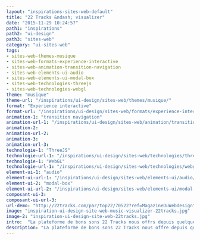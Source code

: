 ```yaml
---
layout: "inspirations-sites-web-default"
title: "22 Tracks &ndash; visualizer"
date: "2015-11-29 10:24:57"
path1: "inspirations"
path2: "ui-design"
path3: "sites-web"
category: "ui-sites-web"
tags:
- sites-web-themes-musique
- sites-web-formats-experience-interactive
- sites-web-animation-transition-navigation
- sites-web-elements-ui-audio
- sites-web-elements-ui-modal-box
- sites-web-technologies-threejs
- sites-web-technologies-webgl
theme: "musique"
theme-url: "/inspirations/ui-design/sites-web/themes/musique/"
format: "Experience interactive"
format-url: "/inspirations/ui-design/sites-web/formats/experience-interactive/"
animation-1: "transition navigation"
animation-url-1: "/inspirations/ui-design/sites-web/animation/transition-navigation/"
animation-2:
animation-url-2:
animation-3:
animation-url-3:
technologie-1: "ThreeJS"
technologie-url-1: "/inspirations/ui-design/sites-web/technologies/threejs/"
technologie-1: "WebGL"
technologie-url-1: "/inspirations/ui-design/sites-web/technologies/webgl/"
element-ui-1: "audio"
element-ui-url-1: "/inspirations/ui-design/sites-web/elements-ui/audio/"
element-ui-2: "modal-box"
element-ui-url-2: "/inspirations/ui-design/sites-web/elements-ui/modal-box/"
composant-ui-3:
composant-ui-url-3:
url-demo: "http://22tracks.com/par/top22/70522?ref=MagazineDuWebdesign"
image: "inspiration-ui-design-site-web-music-visualizer-22tracks.jpg"
image-2: "inspiration-ui-design-site-web-22tracks.jpg"
intro:  "La plateforme de bons sons 22 Tracks nous offrs depuis quelques jours un sympathique visualizer, interactif au drag et permettant de contrôler la qualité du son. Sympa pour les soirées avec vidéo-projecteur ^^."
description: "La plateforme de bons sons 22 Tracks nous offre depuis quelques jours un sympathique visualizer musical, interactif au drag et permettant de contrôler la qualité du son."
---
```


